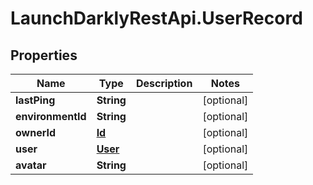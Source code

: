 # LaunchDarklyRestApi.UserRecord

## Properties
Name | Type | Description | Notes
------------ | ------------- | ------------- | -------------
**lastPing** | **String** |  | [optional] 
**environmentId** | **String** |  | [optional] 
**ownerId** | [**Id**](Id.md) |  | [optional] 
**user** | [**User**](User.md) |  | [optional] 
**avatar** | **String** |  | [optional] 


